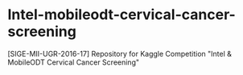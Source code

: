 # Intel-mobileodt-cervical-cancer-screening
[SIGE-MII-UGR-2016-17] Repository for Kaggle Competition "Intel &amp; MobileODT Cervical Cancer Screening"
